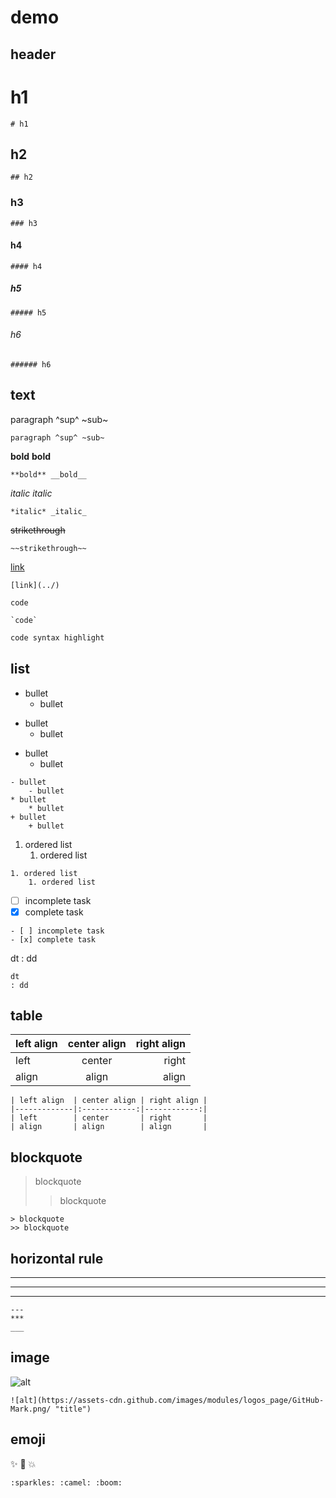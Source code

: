 <link href="css/github.css" rel="stylesheet"></link>

# demo

## header

# h1

```
# h1
```

## h2

```
## h2
```

### h3

```
### h3
```

#### h4

```
#### h4
```

##### h5

```
##### h5
```

###### h6

```
###### h6
```



## text

paragraph ^sup^ ~sub~

```
paragraph ^sup^ ~sub~
```

**bold** __bold__
```
**bold** __bold__
```

*italic* _italic_
```
*italic* _italic_
```

~~strikethrough~~
```
~~strikethrough~~
```

[link](../)
```
[link](../)
```

`code`
```
`code`
```

```js
code syntax highlight
```




## list

- bullet
    - bullet
* bullet
    * bullet
+ bullet
    + bullet

```
- bullet
    - bullet
* bullet
    * bullet
+ bullet
    + bullet
```

1. ordered list
    1. ordered list

```
1. ordered list
    1. ordered list
```

- [ ] incomplete task
- [x] complete task

```
- [ ] incomplete task
- [x] complete task
```

dt
: dd

```
dt
: dd
```


## table

| left align  | center align | right align |
|-------------|:------------:|------------:|
| left        | center       | right       |
| align       | align        | align       |


```
| left align  | center align | right align |
|-------------|:------------:|------------:|
| left        | center       | right       |
| align       | align        | align       |
```



## blockquote

> blockquote
>> blockquote

```
> blockquote
>> blockquote
```


## horizontal rule

---
***
___

```
---
***
___
```


## image

![alt](https://assets-cdn.github.com/images/modules/logos_page/GitHub-Mark.png/ "title")

```
![alt](https://assets-cdn.github.com/images/modules/logos_page/GitHub-Mark.png/ "title")
```

## emoji

:sparkles: :camel: :boom:

```
:sparkles: :camel: :boom:
```
